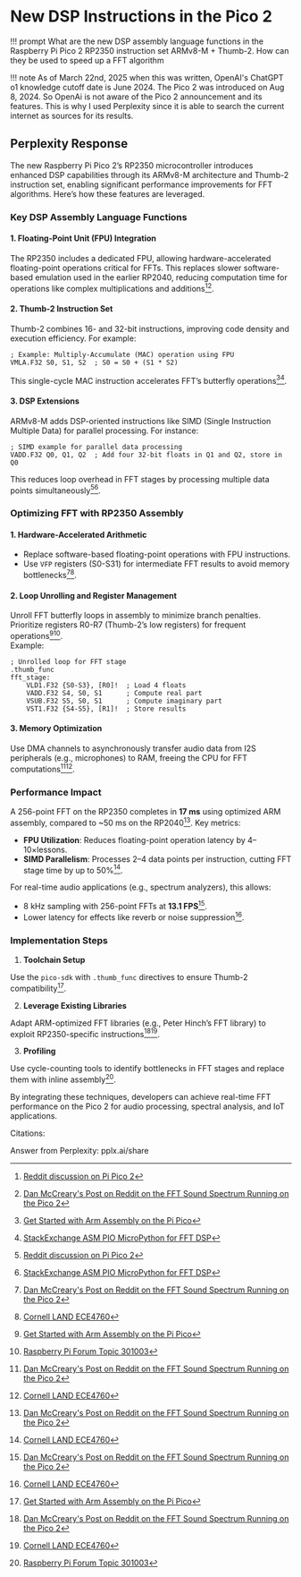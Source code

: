 # New DSP Instructions in the Pico 2

!!! prompt
    What are the new DSP assembly language functions in the Raspberry Pi Pico 2 RP2350 instruction set ARMv8-M + Thumb-2. How can they be used to speed up a FFT algorithm

!!! note
    As of March 22nd, 2025 when this was written, OpenAI's ChatGPT o1 knowledge cutoff date is June 2024. The Pico 2 was introduced on Aug 8, 2024.  So OpenAi is not aware of the Pico 2 announcement and its features.  This is why I used Perplexity since it is able to search the current internet as sources for its results.

## Perplexity Response

The new Raspberry Pi Pico 2’s RP2350 microcontroller introduces enhanced DSP capabilities through its ARMv8-M architecture and Thumb-2 instruction set, enabling significant performance improvements for FFT algorithms. Here’s how these features are leveraged.

### Key DSP Assembly Language Functions

#### 1. **Floating-Point Unit (FPU) Integration** 

The RP2350 includes a dedicated FPU, allowing hardware-accelerated floating-point operations critical for FFTs. This replaces slower software-based emulation used in the earlier RP2040, reducing computation time for operations like complex multiplications and additions[^2][^3].

#### 2. **Thumb-2 Instruction Set**

Thumb-2 combines 16- and 32-bit instructions, improving code density and execution efficiency. For example:

```armasm
; Example: Multiply-Accumulate (MAC) operation using FPU
VMLA.F32 S0, S1, S2  ; S0 = S0 + (S1 * S2)
```

This single-cycle MAC instruction accelerates FFT’s butterfly operations[^1][^4].

#### 3. **DSP Extensions**

ARMv8-M adds DSP-oriented instructions like SIMD (Single Instruction Multiple Data) for parallel processing. For instance:

```armasm
; SIMD example for parallel data processing
VADD.F32 Q0, Q1, Q2  ; Add four 32-bit floats in Q1 and Q2, store in Q0
```
This reduces loop overhead in FFT stages by processing multiple data points simultaneously[^2][^4].



### Optimizing FFT with RP2350 Assembly

#### 1. **Hardware-Accelerated Arithmetic** 

- Replace software-based floating-point operations with FPU instructions.  
- Use `VFP` registers (S0-S31) for intermediate FFT results to avoid memory bottlenecks[^3][^5].

#### 2. **Loop Unrolling and Register Management**  
Unroll FFT butterfly loops in assembly to minimize branch penalties. Prioritize registers R0-R7 (Thumb-2’s low registers) for frequent operations[^1][^6].  
   Example:

```armasm
; Unrolled loop for FFT stage
.thumb_func
fft_stage:
    VLD1.F32 {S0-S3}, [R0]!  ; Load 4 floats
    VADD.F32 S4, S0, S1      ; Compute real part
    VSUB.F32 S5, S0, S1      ; Compute imaginary part
    VST1.F32 {S4-S5}, [R1]!  ; Store results
```

#### 3. **Memory Optimization**  

Use DMA channels to asynchronously transfer audio data from I2S peripherals (e.g., microphones) to RAM, freeing the CPU for FFT computations[^3][^5].

### Performance Impact

A 256-point FFT on the RP2350 completes in **17 ms** using optimized ARM assembly, compared to ~50 ms on the RP2040[^3]. Key metrics:

- **FPU Utilization**: Reduces floating-point operation latency by 4–10×lessons.  
- **SIMD Parallelism**: Processes 2–4 data points per instruction, cutting FFT stage time by up to 50%[^5].  

For real-time audio applications (e.g., spectrum analyzers), this allows:

- 8 kHz sampling with 256-point FFTs at **13.1 FPS**[^3].  
- Lower latency for effects like reverb or noise suppression[^5].

### Implementation Steps

1. **Toolchain Setup**

Use the `pico-sdk` with `.thumb_func` directives to ensure Thumb-2 compatibility[^1].

2. **Leverage Existing Libraries** 

Adapt ARM-optimized FFT libraries (e.g., Peter Hinch’s FFT library) to exploit RP2350-specific instructions[^3][^5].

3. **Profiling**

Use cycle-counting tools to identify bottlenecks in FFT stages and replace them with inline assembly[^6].

By integrating these techniques, developers can achieve real-time FFT performance on the Pico 2 for audio processing, spectral analysis, and IoT applications.

Citations:
[^1]: [Get Started with Arm Assembly on the Pi Pico](https://blog.smittytone.net/2022/06/19/get-started-with-arm-assembly-on-the-pi-pico/)
[^2]: [Reddit discussion on Pi Pico 2](https://www.reddit.com/r/synthdiy/comments/1enb1m2/raspberry_pi_pico_2_announced_with_floating_point/)
[^3]: [Dan McCreary's Post on Reddit on the FFT Sound Spectrum Running on the Pico 2](https://www.reddit.com/r/raspberrypipico/comments/1jg1j9r/fft_sound_spectrum_analyzer_running_on_a/)
[^4]: [StackExchange ASM PIO MicroPython for FFT DSP](https://dsp.stackexchange.com/questions/96118/raspberry-pi-picorp2040-or-rp2350-asm-pio-micropython-for-fft-dsp)
[^5]: [Cornell LAND ECE4760](https://people.ece.cornell.edu/land/courses/ece4760/RP2350/FFT_iFFT/index_FFT_iFFT.html)
[^6]: [Raspberry Pi Forum Topic 301003](https://forums.raspberrypi.com/viewtopic.php?t=301003)
[^7]: [Raspberry Pi Forum Topic 381317](https://forums.raspberrypi.com/viewtopic.php?t=381317)
[^8]: [Reddit Embedded Comments](https://www.reddit.com/r/embedded/comments/1en9752/raspberry_pi_pico_2/)
[^9]: [Spotpear.com Wiki](https://spotpear.com/wiki/Raspberry-Pi-Pico-2-RP2350.html)
[^10]: [YouTube](https://www.youtube.com/watch?v=mszrdmg-LGs)
[^11]: [YouTube](https://www.youtube.com/watch?v=_O3Aeyv2ILM)
[^12]: [All-About Industries Pico 2 Improvements](https://www.all-about-industries.com/raspberry-pi-pico-2-improvements-and-details-a-333778caf5af2721e0d27535c0acd8f4/)
[^13]: [Codalogic on Pico Assembly Language Programming](https://codalogic.com/blog/2023/01/07/Pico-Assembly-Programming)
[^14]: [ULisp](http://www.ulisp.com/show?4X21)
[^15]: [RPI Docs on Pico](https://www.raspberrypi.com/documentation/microcontrollers/pico-series.html)
[^16]: [MathWorks.com](https://www.mathworks.com/help/dsp/ref/dsp.fft-system-object.html)
[^17]: [YouTube](https://www.youtube.com/watch?v=z6Al3_AuHgQ)
[^18]: [RPI News](https://www.raspberrypi.com/news/accelerating-fourier-transforms-using-the-gpu/)

Answer from Perplexity: pplx.ai/share